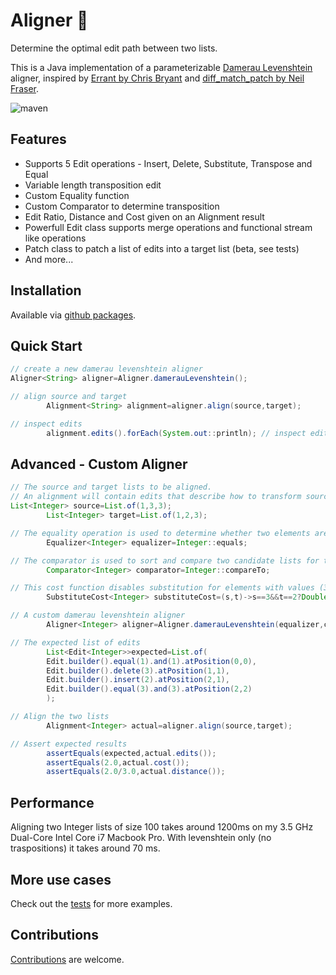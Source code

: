 # Aligner 🤖

Determine the optimal edit path between two lists.

This is a Java implementation of a
parameterizable [Damerau Levenshtein](https://en.wikipedia.org/wiki/Damerau%E2%80%93Levenshtein_distance) aligner,
inspired by [Errant by Chris Bryant](https://github.com/chrisjbryant/errant/blob/master/errant/alignment.py)
and [diff_match_patch by Neil Fraser](https://github.com/google/diff-match-patch).

![maven](https://github.com/manzurola/aligner/actions/workflows/maven.yml/badge.svg)

## Features

* Supports 5 Edit operations - Insert, Delete, Substitute, Transpose and Equal
* Variable length transposition edit
* Custom Equality function
* Custom Comparator to determine transposition
* Edit Ratio, Distance and Cost given on an Alignment result
* Powerfull Edit class supports merge operations and functional stream like operations
* Patch class to patch a list of edits into a target list (beta, see tests)
* And more...

## Installation

Available via [github packages](https://github.com/manzurola/aligner/packages/843031).

## Quick Start

```java
// create a new damerau levenshtein aligner
Aligner<String> aligner=Aligner.damerauLevenshtein();

// align source and target
        Alignment<String> alignment=aligner.align(source,target);

// inspect edits
        alignment.edits().forEach(System.out::println); // inspect edits
```

## Advanced - Custom Aligner

```java
// The source and target lists to be aligned.
// An alignment will contain edits that describe how to transform source into target.
List<Integer> source=List.of(1,3,3);
        List<Integer> target=List.of(1,2,3);

// The equality operation is used to determine whether two elements are equal
        Equalizer<Integer> equalizer=Integer::equals;

// The comparator is used to sort and compare two candidate lists for transposition
        Comparator<Integer> comparator=Integer::compareTo;

// This cost function disables substitution for elements with values (3,2) by returning a Double.MAX_VALUE when matched
        SubstituteCost<Integer> substituteCost=(s,t)->s==3&&t==2?Double.MAX_VALUE:1.0;

// A custom damerau levenshtein aligner
        Aligner<Integer> aligner=Aligner.damerauLevenshtein(equalizer,comparator,substituteCost);

// The expected list of edits
        List<Edit<Integer>>expected=List.of(
        Edit.builder().equal(1).and(1).atPosition(0,0),
        Edit.builder().delete(3).atPosition(1,1),
        Edit.builder().insert(2).atPosition(2,1),
        Edit.builder().equal(3).and(3).atPosition(2,2)
        );

// Align the two lists
        Alignment<Integer> actual=aligner.align(source,target);

// Assert expected results
        assertEquals(expected,actual.edits());
        assertEquals(2.0,actual.cost());
        assertEquals(2.0/3.0,actual.distance());
```

## Performance

Aligning two Integer lists of size 100 takes around 1200ms on my 3.5 GHz Dual-Core Intel Core i7 Macbook Pro. With
levenshtein only (no traspositions) it takes around 70 ms.

## More use cases

Check out
the [tests](https://github.com/manzurola/aligner/blob/67618def27d18e0e29e4f07905a4509907b379a3/src/test/java/io/squarebunny/aligner/AlignerTest.java)
for more examples.

## Contributions

[Contributions](https://github.com/manzurola/aligner/blob/a39d2719394fa258d3193e8258231950a3647920/CONTRIBUTING.md) are
welcome.
